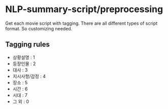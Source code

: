 # NLP-summary-script/preprocessing

Get each movie script with tagging.
There are all different types of script format. 
So customizing needed.

## Tagging rules
* 상황설명 : 1
* 등장인물 : 2
* 대사 : 3
* 지시사항/감정 : 4<br>
* 장소 : 5
* 시간 : 6
* 시대 : 7
* 그 외 : 0